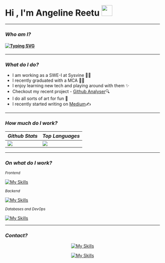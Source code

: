 <h1>Hi , I'm Angeline Reetu <img src="https://media.giphy.com/media/hvRJCLFzcasrR4ia7z/giphy.gif" width="35"></h1>
<hr/>
<h3><b><i>Who am I?</b></i></h3>
<h4>
<a href="https://git.io/typing-svg"><img src="https://readme-typing-svg.herokuapp.com?font=Fira+Code&pause=1000&width=435&lines=Early+SWE+w+big+dreams" alt="Typing SVG" /></a>
</h4>
<hr/>
<h3><b><i>What do I do?</b></i></h3>
<ul>
<li>I am working as a SWE-I at Sysvine 👩‍💻</li>
<li>I recently graduated with a MCA 👩‍🎓</li>
<li>I enjoy learning new tech and playing around with them ✨</li>
<li>Checkout my recent project - <a href="https://github.com/AngelineReetuA/github-analyser">Github Analyser</a>🔍</li>
<li>I do all sorts of art for fun 🎨</li>
<li>I recently started writing on <a href="https://medium.com/@angelinereetu">Medium</a>✍️</li>
</ul>
<hr/>
<h3><b><i>How much do I work?</b></i></h3>

|_**Github Stats**_|_**Top Languages**_|
|-----------|-------------|
|<img src="https://github-readme-stats.vercel.app/api?username=angelinereetua&show_icons=true&theme=aura"/>|<img src="https://github-readme-stats.vercel.app/api/top-langs/?username=angelinereetua&theme=aura&hide=CSS,HTML"/>|
<hr/>
<h3><b><i>On what do I work?</b></i></h3>
<i><small>Frontend</small></i>

[![My Skills](https://skillicons.dev/icons?i=html,react,vue,css,vuetify,bootstrap,materialui)](https://skillicons.dev)

<i><small>Backend</small></i>

[![My Skills](https://skillicons.dev/icons?i=nodejs,express)](https://skillicons.dev)

<i><small>Databases and DevOps</small></i>

[![My Skills](https://skillicons.dev/icons?i=mysql,mongodb,docker,git)](https://skillicons.dev)

<hr/>
<h3><b><i>Contact?</b></i></h3>
<center>
<a href="mailto:angelinereetu@gmail.com">

[![My Skills](https://skillicons.dev/icons?i=gmail)](https://skillicons.dev)
</a>
<br/>
<a href="www.linkedin.com/in/angeline-reetu-a-175b5221b">

[![My Skills](https://skillicons.dev/icons?i=linkedin)](https://skillicons.dev)
</a>
</center>